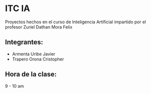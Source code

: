 # ITC IA

Proyectos hechos en el curso de Inteligencia Artificial impartido por el profesor Zuriel Dathan Mora Felix

## Integrantes:
- Armenta Uribe Javier
- Trapero Orona Cristopher

## Hora de la clase:
9 - 10 am
